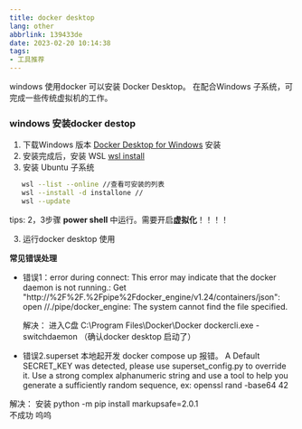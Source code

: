 ```yaml
---
title: docker desktop
lang: other
abbrlink: 139433de
date: 2023-02-20 10:14:38
tags:
- 工具推荐
---
```


windows 使用docker 可以安装 Docker Desktop。 在配合Windows 子系统，可完成一些传统虚拟机的工作。

### windows 安装docker destop

1. 下载Windows 版本 [Docker Desktop for Windows](https://docs.docker.com/desktop/install/windows-install/) 安装
   <!-- more -->
2. 安装完成后，安装 WSL [wsl install](https://learn.microsoft.com/zh-cn/windows/wsl/install)
3. 安装 Ubuntu 子系统
```bash
   wsl --list --online //查看可安装的列表
   wsl --install -d installone //
   wsl --update
``` 
tips: 2，3步骤 **power shell** 中运行。需要开启**虚拟化**！！！！


3. 运行docker desktop 使用

 **常见错误处理**
+ 错误1：error during connect: 
   This error may indicate that the docker daemon is not running.: 
   Get "http://%2F%2F.%2Fpipe%2Fdocker_engine/v1.24/containers/json": 
   open //./pipe/docker_engine: The system cannot find the file specified.

   解决：
   进入C盘 C:\Program Files\Docker\Docker
   dockercli.exe -switchdaemon  （确认docker desktop 启动了）

+ 错误2.superset 本地起开发 docker compose up 报错。
 A Default SECRET_KEY was detected, please use superset_config.py to override it.
 Use a strong complex alphanumeric string and use a tool to help you generate 
 a sufficiently random sequence, ex: openssl rand -base64 42

 解决： 安装 python -m pip install markupsafe=2.0.1  
 不成功 呜呜

